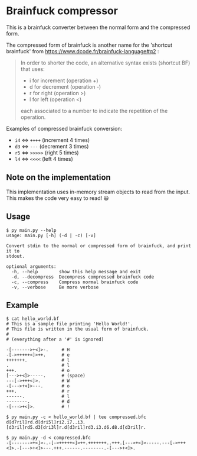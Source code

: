 # Brainfuck compressor

This is a brainfuck converter between the normal form and the compressed form.

The compressed form of brainfuck is another name for the 'shortcut brainfuck' from https://www.dcode.fr/brainfuck-language#q2 :

> In order to shorter the code, an alternative syntax exists (shortcut BF) that uses:
>
> - i for increment (operation +)
> - d for decrement (operation -)
> - r for right (operation >)
> - l for left (operation <)
>
> each associated to a number to indicate the repetition of the operation.

Examples of compressed brainfuck conversion:

- `i4` <=> `++++` (increment 4 times)
- `d3` <=> `---` (decrement 3 times)
- `r5` <=> `>>>>>` (right 5 times)
- `l4` <=> `<<<<` (left 4 times)


## Note on the implementation

This implementation uses in-memory stream objects to read from the input.
This makes the code very easy to read! :smiley:

## Usage

```
$ py main.py --help
usage: main.py [-h] (-d | -c) [-v]

Convert stdin to the normal or compressed form of brainfuck, and print it to
stdout.

optional arguments:
  -h, --help        show this help message and exit
  -d, --decompress  Decompress compressed brainfuck code
  -c, --compress    Compress normal brainfuck code
  -v, --verbose     Be more verbose
```

## Example

```
$ cat hello_world.bf
# This is a sample file printing 'Hello World!'.
# This file is written in the usual form of brainfuck.
#
# (everything after a '#' is ignored)

-[------->+<]>-.     # H
-[->+++++<]>++.      # e
+++++++.             # l
.                    # l
+++.                 # o
[--->+<]>-----.      # (space)
---[->+++<]>.        # W
-[--->+<]>---.       # o
+++.                 # r
------.              # l
--------.            # d
-[--->+<]>.          # !

$ py main.py -c < hello_world.bf | tee compressed.bfc
d[d7ril]rd.d[dri5l]ri2.i7..i3.[d3ril]rd5.d3[dri3l]r.d[d3ril]rd3.i3.d6.d8.d[d3ril]r.

$ py main.py -d < compressed.bfc
-[------->+<]>-.-[->+++++<]>++.+++++++..+++.[--->+<]>-----.---[->+++<]>.-[--->+<]>---.+++.------.--------.-[--->+<]>.
```
